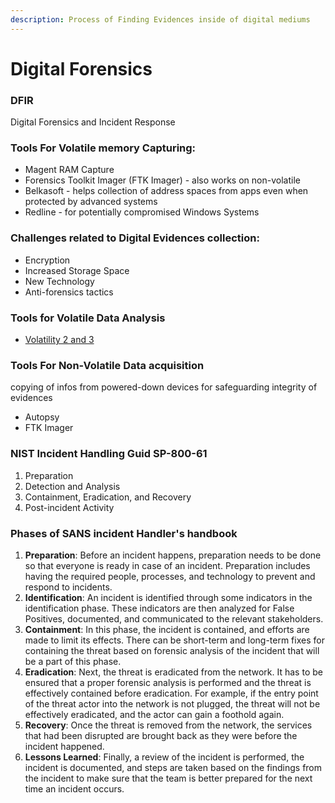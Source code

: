 ```yaml
---
description: Process of Finding Evidences inside of digital mediums
---
```


# Digital Forensics

### DFIR&#x20;

Digital Forensics and Incident Response

### Tools For Volatile memory Capturing:

* Magent RAM Capture
* Forensics Toolkit Imager (FTK Imager) - also works on non-volatile
* Belkasoft - helps collection of address spaces from apps even when protected by advanced systems
* Redline - for potentially compromised Windows Systems

### Challenges related to Digital Evidences collection:

* Encryption
* Increased Storage Space
* New Technology
* Anti-forensics tactics

### Tools for Volatile Data Analysis

* [Volatility 2 and 3](volatility.md)

### Tools For Non-Volatile Data acquisition

copying of infos from powered-down devices for safeguarding integrity of evidences

* Autopsy
* FTK Imager



### NIST Incident Handling Guid SP-800-61

1. Preparation
2. Detection and Analysis
3. Containment, Eradication, and Recovery
4. Post-incident Activity



### Phases of SANS incident Handler's handbook

1. **Preparation**: Before an incident happens, preparation needs to be done so that everyone is ready in case of an incident. Preparation includes having the required people, processes, and technology to prevent and respond to incidents.
2. **Identification**: An incident is identified through some indicators in the identification phase. These indicators are then analyzed for False Positives, documented, and communicated to the relevant stakeholders.
3. **Containment**: In this phase, the incident is contained, and efforts are made to limit its effects. There can be short-term and long-term fixes for containing the threat based on forensic analysis of the incident that will be a part of this phase.
4. **Eradication**: Next, the threat is eradicated from the network. It has to be ensured that a proper forensic analysis is performed and the threat is effectively contained before eradication. For example, if the entry point of the threat actor into the network is not plugged, the threat will not be effectively eradicated, and the actor can gain a foothold again.
5. **Recovery**: Once the threat is removed from the network, the services that had been disrupted are brought back as they were before the incident happened.
6. **Lessons Learned**: Finally, a review of the incident is performed, the incident is documented, and steps are taken based on the findings from the incident to make sure that the team is better prepared for the next time an incident occurs.
